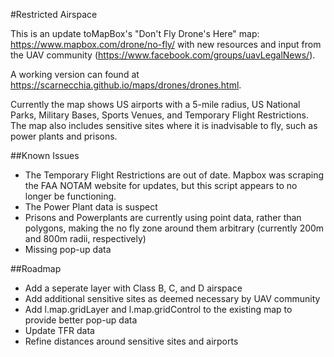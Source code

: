#Restricted Airspace

This is an update toMapBox's "Don't Fly Drone's Here" map: https://www.mapbox.com/drone/no-fly/ with new resources and input from the UAV community (https://www.facebook.com/groups/uavLegalNews/).

A working version can found at https://scarnecchia.github.io/maps/drones/drones.html.

Currently the map shows US airports with a 5-mile radius, US National Parks, 	Military Bases, Sports Venues, and Temporary Flight Restrictions. The map also includes sensitive sites where it is inadvisable to fly, such as power plants and prisons.

##Known Issues
- The Temporary Flight Restrictions are out of date. Mapbox was scraping the FAA NOTAM website for updates, but this script appears to no longer be functioning.
- The Power Plant data is suspect
- Prisons and Powerplants are currently using point data, rather than polygons, making the no fly zone around them arbitrary (currently 200m and 800m radii, respectively)
- Missing pop-up data

##Roadmap
- Add a seperate layer with Class B, C, and D airspace
- Add additional sensitive sites as deemed necessary by UAV community
- Add l.map.gridLayer and l.map.gridControl to the existing map to provide better pop-up data
- Update TFR data
- Refine distances around sensitive sites and airports